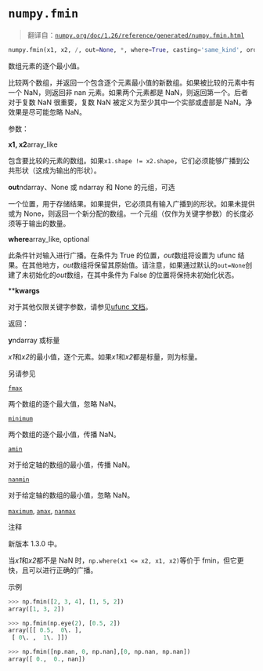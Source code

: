 # `numpy.fmin`

> 翻译自：[`numpy.org/doc/1.26/reference/generated/numpy.fmin.html`](https://numpy.org/doc/1.26/reference/generated/numpy.fmin.html)

```py
numpy.fmin(x1, x2, /, out=None, *, where=True, casting='same_kind', order='K', dtype=None, subok=True[, signature, extobj]) = <ufunc 'fmin'>
```

数组元素的逐个最小值。

比较两个数组，并返回一个包含逐个元素最小值的新数组。如果被比较的元素中有一个 NaN，则返回非 nan 元素。如果两个元素都是 NaN，则返回第一个。后者对于复数 NaN 很重要，复数 NaN 被定义为至少其中一个实部或虚部是 NaN。净效果是尽可能忽略 NaN。

参数：

**x1, x2**array_like

包含要比较的元素的数组。如果`x1.shape != x2.shape`，它们必须能够广播到公共形状（这成为输出的形状）。

**out**ndarray、None 或 ndarray 和 None 的元组，可选

一个位置，用于存储结果。如果提供，它必须具有输入广播到的形状。如果未提供或为 None，则返回一个新分配的数组。一个元组（仅作为关键字参数）的长度必须等于输出的数量。

**where**array_like, optional

此条件针对输入进行广播。在条件为 True 的位置，*out*数组将设置为 ufunc 结果。在其他地方，*out*数组将保留其原始值。请注意，如果通过默认的`out=None`创建了未初始化的*out*数组，在其中条件为 False 的位置将保持未初始化状态。

****kwargs**

对于其他仅限关键字参数，请参见[ufunc 文档](https://numpy.org/doc/1.26/reference/ufuncs.html#ufuncs-kwargs)。

返回：

**y**ndarray 或标量

*x1*和*x2*的最小值，逐个元素。如果*x1*和*x2*都是标量，则为标量。

另请参见

[`fmax`](https://numpy.org/doc/1.26/reference/generated/numpy.fmax.html#numpy.fmax "numpy.fmax")

两个数组的逐个最大值，忽略 NaN。

[`minimum`](https://numpy.org/doc/1.26/reference/generated/numpy.minimum.html#numpy.minimum "numpy.minimum")

两个数组的逐个最小值，传播 NaN。

[`amin`](https://numpy.org/doc/1.26/reference/generated/numpy.amin.html#numpy.amin "numpy.amin")

对于给定轴的数组的最小值，传播 NaN。

[`nanmin`](https://numpy.org/doc/1.26/reference/generated/numpy.nanmin.html#numpy.nanmin "numpy.nanmin")

对于给定轴的数组的最小值，忽略 NaN。

[`maximum`](https://numpy.org/doc/1.26/reference/generated/numpy.maximum.html#numpy.maximum "numpy.maximum"), [`amax`](https://numpy.org/doc/1.26/reference/generated/numpy.amax.html#numpy.amax "numpy.amax"), [`nanmax`](https://numpy.org/doc/1.26/reference/generated/numpy.nanmax.html#numpy.nanmax "numpy.nanmax")

注释

新版本 1.3.0 中。

当*x1*和*x2*都不是 NaN 时，`np.where(x1 <= x2, x1, x2)`等价于 fmin，但它更快，且可以进行正确的广播。

示例

```py
>>> np.fmin([2, 3, 4], [1, 5, 2])
array([1, 3, 2]) 
```

```py
>>> np.fmin(np.eye(2), [0.5, 2])
array([[ 0.5,  0\. ],
 [ 0\. ,  1\. ]]) 
```

```py
>>> np.fmin([np.nan, 0, np.nan],[0, np.nan, np.nan])
array([ 0.,  0., nan]) 
```
